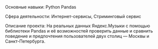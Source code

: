 Основные навыки: Python Pandas

Сфера деятельности: Интернет-сервисы, Стриминговый сервис

Описание проекта: На реальных данных Яндекс.Музыки c помощью библиотеки Pandas и её возможностей проверить данные и сравнить поведение и предпочтения пользователей двух столиц — Москвы и Санкт-Петербурга.

